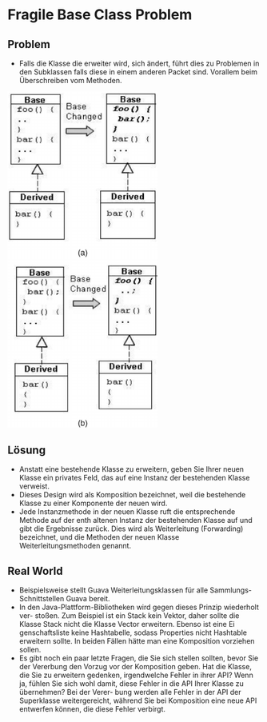 # Fragile Base Class Problem

## Problem
- Falls die Klasse die erweiter wird, sich ändert, führt dies zu Problemen in den Subklassen
falls diese in einem anderen Packet sind.
Vorallem beim Überschreiben vom Methoden.

<img src="img/Two-cases-of-the-fragile-base-class-problem-a-Case-1-b-Case-2.png" width="300">



## Lösung 
- Anstatt eine bestehende Klasse zu erweitern, geben Sie Ihrer neuen
Klasse ein privates Feld, das auf eine Instanz der bestehenden Klasse verweist.
- Dieses Design wird als Komposition bezeichnet, weil die bestehende Klasse zu einer Komponente der neuen wird. 
- Jede Instanzmethode in der neuen Klasse ruft die entsprechende Methode auf der enth
  altenen Instanz der bestehenden Klasse auf und gibt die Ergebnisse zurück. Dies wird als
  Weiterleitung (Forwarding) bezeichnet, und die Methoden der neuen Klasse
  Weiterleitungsmethoden genannt.

## Real World 
- Beispielsweise stellt Guava Weiterleitungsklassen für alle Sammlungs-Schnittstellen Guava bereit.
- In den Java-Plattform-Bibliotheken wird gegen dieses Prinzip wiederholt ver-
  stoßen. Zum Beispiel ist ein Stack kein Vektor, daher sollte die Klasse Stack nicht die Klasse Vector erweitern. 
Ebenso ist eine Ei genschaftsliste keine Hashtabelle, sodass Properties nicht Hashtable erweitern sollte. 
In beiden Fällen hätte man eine Komposition vorziehen sollen. 
- Es gibt noch ein paar letzte Fragen, die Sie sich stellen sollten, bevor Sie der Vererbung den Vorzug vor der Komposition geben. 
  Hat die Klasse, die Sie zu erweitern gedenken, irgendwelche Fehler in ihrer API? Wenn ja, fühlen Sie sich
  wohl damit, diese Fehler in die API Ihrer Klasse zu übernehmen? Bei der Verer-
  bung werden alle Fehler in der API der Superklasse weitergereicht, während Sie
  bei Komposition eine neue API entwerfen können, die diese Fehler verbirgt.
